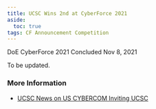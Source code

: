 ```yaml
---
title: UCSC Wins 2nd at CyberForce 2021
aside:
  toc: true
tags: CF Announcement Competition
---
```


DoE CyberForce 2021
Concluded Nov 8, 2021

To be updated.

### More Information
- [UCSC News on US CYBERCOM Inviting UCSC](https://news.ucsc.edu/2022/02/ucsc-joins-cybercom-aen.html)